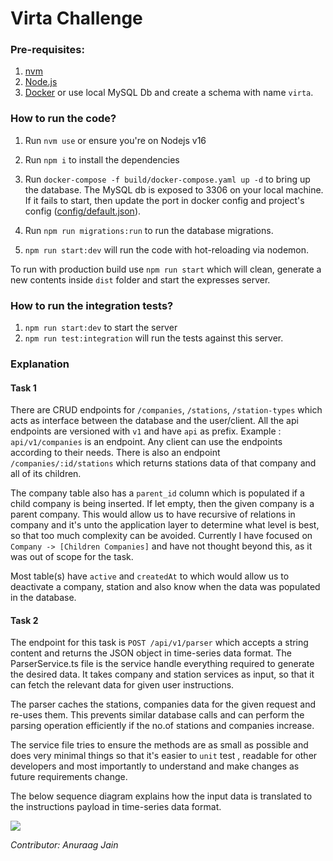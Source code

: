 
# Virta Challenge

### Pre-requisites:
1. [nvm](https://github.com/nvm-sh/nvm)
2. [Node.js](https://nodejs.org/en/)
3. [Docker](https://docker.com) or use local MySQL Db and create a schema with name `virta`.


### How to run the code?

1. Run `nvm use` or ensure you're on Nodejs v16

2. Run `npm i` to install the dependencies

3. Run `docker-compose -f build/docker-compose.yaml up -d` to bring up the database. The MySQL db is exposed to 3306 on your local machine. If it fails to start, then update the port in docker config and project's config ([config/default.json](./config/default.json)).

4. Run `npm run migrations:run` to run the database migrations.

5.  `npm run start:dev` will run the code with hot-reloading via nodemon.


To run with production build use `npm run start` which will clean, generate a new contents inside `dist` folder and start the expresses server.

  

### How to run the integration tests?

1.  `npm run start:dev` to start the server
2.  `npm run test:integration` will run the tests against this server.

### Explanation

#### Task 1
 There are CRUD endpoints for `/companies`, `/stations`, `/station-types` which acts as interface between the database and the user/client. All the api endpoints are versioned with `v1` and have `api` as prefix. Example : `api/v1/companies` is an endpoint. Any client can use the endpoints according to their needs. There is also an endpoint `/companies/:id/stations` which returns stations data of that company and all of its children.

The company table also has a `parent_id` column which is populated if a child company is being inserted. If let empty, then the given company is a parent company. This would allow us to have recursive of relations in company and it's unto the application layer to determine what level is best, so that too much complexity can be avoided. Currently I have focused on `Company -> [Children Companies]` and have not thought beyond this, as it was out of scope for the task.

Most table(s) have `active` and `createdAt` to which would allow us to deactivate a company, station and also know when the data was populated in the database. 

#### Task 2

The endpoint for this task is `POST /api/v1/parser` which accepts a string content and returns the JSON object in time-series data format. The ParserService.ts file is the service handle everything required to generate the desired data. It takes company and station services as input, so that it can fetch the relevant data for given user instructions. 

The parser caches the stations, companies data for the given request and re-uses them. This prevents similar database calls and can perform the parsing operation efficiently if the no.of stations and companies increase. 

The service file tries to ensure the methods are as small as possible and does very minimal things so that it's easier to `unit` test , readable for other developers and most importantly to understand and make changes as future requirements change. 

The below sequence diagram explains how the input data is translated to the instructions payload in time-series data format.

[![](https://mermaid.ink/img/pako:eNp9U8lqwzAQ_RWhQ0_pD5gSKOkObUOdW93DVJokAltyR-OEEPLvHVvORhZfpMFvm5G01iZY1JmO-NegN_jgYEZQFV7JVwOxM64Gz8qUDmWBqEbd7hQh-4h0P35tQeOuUFJdAuYLcwDMkRbO4BnfUNU9dCRb8KvL2MjALvgenqdqD0-E1MjtcLjLmwnEW9W0OZyvG1Z3vzT8fplMxj87kwTd0cQjU0-BlkBW8Rx7YmRyfpZIYNgtgHHf76GYlCK2TyxqyGauCEtcHDQTT0n9SE4YppuPwzOUg9DP6JHaWM5L2sZ0Jir4cqWmgbrWW29idSNrqFvZCry9rvqONMNj3tLxPMkFGRAd-92kP7NtmBpWZQB7yaM7pS_khoTbjpsJfCyFaY90E9_i9dmng0wXoZWNdZD-UuC3_PNjmyZl3F6EwuuBrpAqcFZezLpVLLSEqbDQmWwtTqEpudCF3wi0qa0keLSOA-lsCmXEgYaGQ77yRmeSGbeg_tX1qM0_BaJDyA)](https://mermaid.live/edit#pako:eNp9U8lqwzAQ_RWhQ0_pD5gSKOkObUOdW93DVJokAltyR-OEEPLvHVvORhZfpMFvm5G01iZY1JmO-NegN_jgYEZQFV7JVwOxM64Gz8qUDmWBqEbd7hQh-4h0P35tQeOuUFJdAuYLcwDMkRbO4BnfUNU9dCRb8KvL2MjALvgenqdqD0-E1MjtcLjLmwnEW9W0OZyvG1Z3vzT8fplMxj87kwTd0cQjU0-BlkBW8Rx7YmRyfpZIYNgtgHHf76GYlCK2TyxqyGauCEtcHDQTT0n9SE4YppuPwzOUg9DP6JHaWM5L2sZ0Jir4cqWmgbrWW29idSNrqFvZCry9rvqONMNj3tLxPMkFGRAd-92kP7NtmBpWZQB7yaM7pS_khoTbjpsJfCyFaY90E9_i9dmng0wXoZWNdZD-UuC3_PNjmyZl3F6EwuuBrpAqcFZezLpVLLSEqbDQmWwtTqEpudCF3wi0qa0keLSOA-lsCmXEgYaGQ77yRmeSGbeg_tX1qM0_BaJDyA)


*Contributor: Anuraag Jain*
